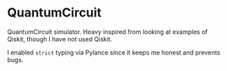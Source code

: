 # QuantumCircuit

QuantumCircuit simulator. Heavy inspired from looking at examples of Qiskit, though I have not used Qiskit.

I enabled `strict` typing via Pylance since it keeps me honest and prevents bugs.